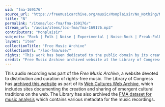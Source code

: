 ```yaml
---
uid: "fma-169176"
source_url: "https://freemusicarchive.org/music/Monplaisir/No_Nothing/Monplaisir_Loyalty_Freak_Music_-_No_Nothing_-_01_N"
title: "N"
permalink: "/items/loc-fma/fma-169176/"
stream_url: "/audio/items/loc-fma/fma-169176.mp3"
contributors: "Monplaisir"
subjects: "Rock | Folk | Noise | Experimental | Noise-Rock | Freak-Folk | Improv"
layout: "item"
collectionTitle: "Free Music Archive"
collectionUrl: "/loc-fma/use/"
rights: "This work has been dedicated to the public domain by its creator, thus is free to use and reuse without restriction. You can copy, modify, distribute and perform the work, even for commercial purposes, all without asking permission. Attribution is recommended but not required."
credit: "Free Music Archive archived website at the Library of Congress, Web Archives Division."
---
```


This audio recording was part of the _Free Music Archive_, a website devoted to distribution and curation of rights-free music. The Library of Congress has [archived this website](https://www.loc.gov/item/lcwaN0026492/) as part of its [Web Cultures Web Archive](https://www.loc.gov/collections/web-cultures-web-archive/about-this-collection/), which includes sites documenting the creation and sharing of emergent cultural traditions on the web. The Library has also archived the [FMA dataset for music analysis](https://catalog.loc.gov/vwebv/search?searchCode=LCCN&searchArg=2018655052&searchType=1&permalink=y) which contains various metadata for the music recordings.